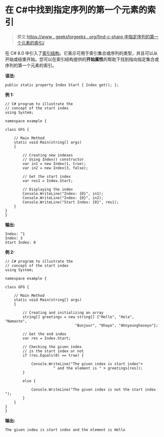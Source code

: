 # 在 C#中找到指定序列的第一个元素的索引

> 原文:[https://www . geeksforgeeks . org/find-c-sharp 中指定序列的第一个元素的索引/](https://www.geeksforgeeks.org/finding-the-index-of-first-element-of-the-specified-sequence-in-c-sharp/)

在 C# 8.0 中引入了[索引结构](https://www.geeksforgeeks.org/index-struct-in-c-sharp-8-0/)。它表示可用于索引集合或序列的类型，并且可以从开始或结束开始。您可以在索引结构提供的**开始属性**的帮助下找到指向指定集合或序列的第一个元素的索引。

**语法:**

```
public static property Index Start { Index get(); };
```

**例 1:**

```
// C# program to illustrate the
// concept of the start index
using System;

namespace example {

class GFG {

    // Main Method
    static void Main(string[] args)
    {

        // Creating new indexes
        // Using Index() constructor
        var in1 = new Index(1, true);
        var in2 = new Index(3, false);

        // Get the start index
        var res1 = Index.Start;

        // Displaying the index
        Console.WriteLine("Index: {0}", in1);
        Console.WriteLine("Index: {0}", in2);
        Console.WriteLine("Start Index: {0}", res1);
    }
}
}
```

**输出:**

```
Index: ^1
Index: 3
Start Index: 0

```

**例 2:**

```
// C# program to illustrate the
// concept of the start index
using System;

namespace example {

class GFG {

    // Main Method
    static void Main(string[] args)
    {

        // Creating and initializing an array
        string[] greetings = new string[] {"Hello", "Hola", "Namaste", 
                                "Bonjour", "Ohayo", "Ahnyounghaseyo"};

        // Get the end index
        var res = Index.Start;

        // Checking the given index 
        // is the start index or not
        if (res.Equals(0) == true) {

            Console.WriteLine("The given index is start index"+
                      " and the element is " + greetings[res]);
        }

        else {

            Console.WriteLine("The given index is not the start index ");
        }
    }
}
}
```

**输出:**

```
The given index is start index and the element is Hello
```